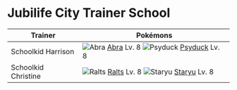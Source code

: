 # Jubilife City Trainer School

Trainer                    | Pokémons
---                        | ---
Schoolkid Harrison         | ![][063]  [Abra] Lv. 8  ![][054]  [Psyduck] Lv. 8
Schoolkid Christine        | ![][280]  [Ralts] Lv. 8  ![][120]  [Staryu] Lv. 8


[054]: https://raw.githubusercontent.com/PokeAPI/sprites/master/sprites/pokemon/54.png "Psyduck"
[063]: https://raw.githubusercontent.com/PokeAPI/sprites/master/sprites/pokemon/63.png "Abra"
[120]: https://raw.githubusercontent.com/PokeAPI/sprites/master/sprites/pokemon/120.png "Staryu"
[280]: https://raw.githubusercontent.com/PokeAPI/sprites/master/sprites/pokemon/280.png "Ralts"
[Psyduck]: /pokemon_changes/054.md
[Abra]: /pokemon_changes/063.md
[Staryu]: /pokemon_changes/120.md
[Ralts]: /pokemon_changes/280.md

